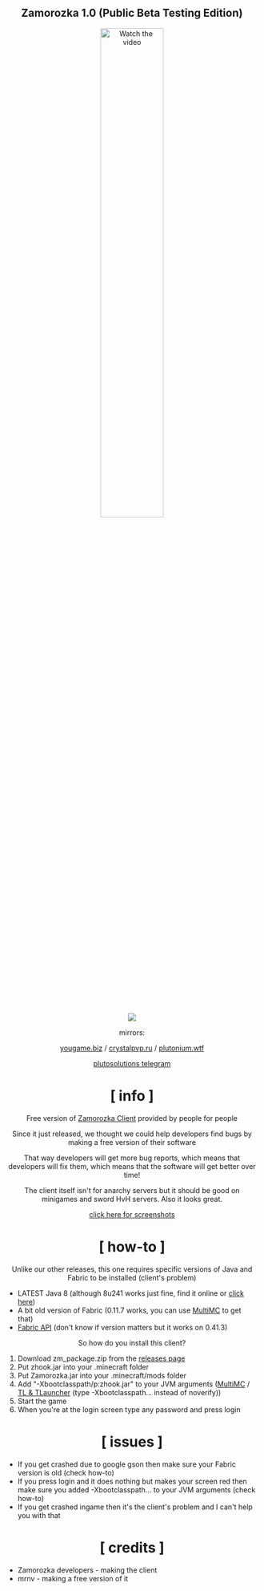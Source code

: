 <div align="center">

## Zamorozka 1.0 (Public Beta Testing Edition)
  
<a href="http://www.youtube.com/watch?feature=player_embedded&v=V5pZy6Gz0u0" target="_blank">
 <img src="https://i.imgur.com/XGnTmQq.png" alt="Watch the video" width="50%" />
</a>

![](https://i.imgur.com/A5EJyJG.png)

mirrors:

[yougame.biz](https://yougame.biz/threads/244785/) / [crystalpvp.ru](https://crystalpvp.ru/zamorozka/) / [plutonium.wtf](https://plutonium.wtf/zamorozka/)

[plutosolutions telegram](https://t.me/plutosolutions)

</div>

<div align="center">

# [ info ]

Free version of [Zamorozka Client](https://zamorozka.fun) provided by people for people

Since it just released, we thought we could help developers find bugs by making a free version of their software

That way developers will get more bug reports, which means that developers will fix them, which means that the software will get better over time!

The client itself isn't for anarchy servers but it should be good on minigames and sword HvH servers. Also it looks great.

[click here for screenshots](https://imgur.com/a/xTjH2RF)

# [ how-to ]
Unlike our other releases, this one requires specific versions of Java and Fabric to be installed (client's problem)

</div>

+ LATEST Java 8 (although 8u241 works just fine, find it online or [click here](https://mega.nz/file/fOoEAQBa#xowIZlFHlfhGLI-XlBGyvx2OkC856r3jaAOt3hewJkw))
+ A bit old version of Fabric (0.11.7 works, you can use [MultiMC](https://multimc.org) to get that)
+ [Fabric API](https://www.curseforge.com/minecraft/mc-mods/fabric-api/files/all?filter-game-version=1738749986%3a70886) (don't know if version matters but it works on 0.41.3)

<div align="center">

So how do you install this client?

</div>

1. Download zm_package.zip from the [releases page](https://github.com/PlutoSolutions/Zamorozka/releases)
0. Put zhook.jar into your .minecraft folder
0. Put Zamorozka.jar into your .minecraft/mods folder
0. Add "-Xbootclasspath/p:zhook.jar" to your JVM arguments ([MultiMC](https://i.imgur.com/aCOCnnp.png) / [TL & TLauncher](https://www.youtube.com/watch?v=56c3CYL-qnw) (type -Xbootclasspath... instead of noverify))
0. Start the game
0. When you're at the login screen type any password and press login

<div align="center">

# [ issues ]

</div>

+ If you get crashed due to google gson then make sure your Fabric version is old (check how-to)
+ If you press login and it does nothing but makes your screen red then make sure you added -Xbootclasspath... to your JVM arguments (check how-to)
+ If you get crashed ingame then it's the client's problem and I can't help you with that

<div align="center">

# [ credits ]

</div>

+ Zamorozka developers - making the client
+ mrnv - making a free version of it
